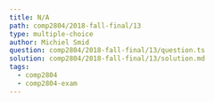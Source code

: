 ```yaml
---
title: N/A
path: comp2804/2018-fall-final/13
type: multiple-choice
author: Michiel Smid
question: comp2804/2018-fall-final/13/question.ts
solution: comp2804/2018-fall-final/13/solution.md
tags:
  - comp2804
  - comp2804-exam
---
```

